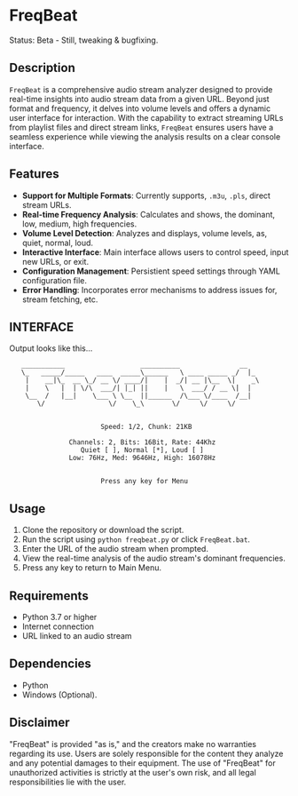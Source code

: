 # FreqBeat
Status: Beta - Still, tweaking & bugfixing.

## Description
`FreqBeat` is a comprehensive audio stream analyzer designed to provide real-time insights into audio stream data from a given URL. Beyond just format and frequency, it delves into volume levels and offers a dynamic user interface for interaction. With the capability to extract streaming URLs from playlist files and direct stream links, `FreqBeat` ensures users have a seamless experience while viewing the analysis results on a clear console interface.

## Features
- **Support for Multiple Formats**: Currently supports, `.m3u`, `.pls`, direct stream URLs.
- **Real-time Frequency Analysis**: Calculates and shows, the dominant, low, medium, high frequencies.
- **Volume Level Detection**: Analyzes and displays, volume levels, as, quiet, normal, loud.
- **Interactive Interface**: Main interface allows users to control speed, input new URLs, or exit.
- **Configuration Management**: Persistient speed settings through YAML configuration file.
- **Error Handling**: Incorporates error mechanisms to address issues for, stream fetching, etc.

## INTERFACE
Output looks like this...

```
   ___________                   __________               __
   \_   _____/_____   ____  _____\______   \ ____ _____ _/  |_
    |    __|\_  __ \_/ __ \/ ____/|    |  _/| __ |\__  \|    _\
    |    \   |  | \/\  ___/| |_| ||    |   \  ___/ / __ \|  |
    \__  /   |__|    \___ \ \__  ||______  /\___ \/____  /__|
       \/                \/    \_\       \/     \/     \/


                       Speed: 1/2, Chunk: 21KB

               Channels: 2, Bits: 16Bit, Rate: 44Khz
                  Quiet [ ], Normal [*], Loud [ ]
               Low: 76Hz, Med: 9646Hz, High: 16078Hz


                       Press any key for Menu

```

## Usage
1. Clone the repository or download the script.
2. Run the script using `python freqbeat.py` or click `FreqBeat.bat`.
3. Enter the URL of the audio stream when prompted.
4. View the real-time analysis of the audio stream's dominant frequencies.
5. Press any key to return to Main Menu.

## Requirements
- Python 3.7 or higher
- Internet connection
- URL linked to an audio stream

## Dependencies
- Python
- Windows (Optional).

## Disclaimer
"FreqBeat" is provided "as is," and the creators make no warranties regarding its use. Users are solely responsible for the content they analyze and any potential damages to their equipment. The use of "FreqBeat" for unauthorized activities is strictly at the user's own risk, and all legal responsibilities lie with the user.
